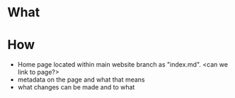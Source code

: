 # What



# How

- Home page located within main website branch as "index.md". <can we link to page?>
- metadata on the page and what that means
- what changes can be made and to what

